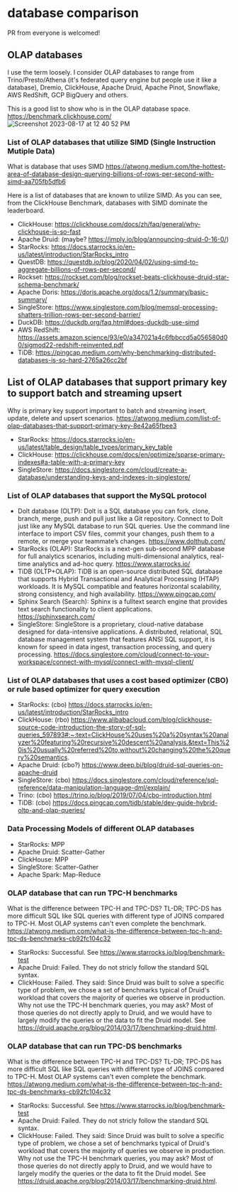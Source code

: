 # database comparison
PR from everyone is welcomed!

## OLAP databases
I use the term loosely.   I consider OLAP databases to range from Trino/Presto/Athena (it's federated query engine but people use it like a database), Dremio, ClickHouse, Apache Druid, Apache Pinot, Snowflake, AWS RedShift, GCP BigQuery and others.

This is a good list to show who is in the OLAP database space.  https://benchmark.clickhouse.com/
![Screenshot 2023-08-17 at 12 40 52 PM](https://github.com/alberttwong/databasecomparison/assets/749093/03cb8fa1-a4fe-4324-b6f0-00654e920f7b)

### List of OLAP databases that utilize SIMD (Single Instruction Mutiple Data)
What is database that uses SIMD  https://atwong.medium.com/the-hottest-area-of-database-design-querying-billions-of-rows-per-second-with-simd-aa705fb5dfb6

Here is a list of databases that are known to utilize SIMD.  As you can see, from the ClickHouse Benchmark, databases with SIMD dominate the leaderboard. 
* ClickHouse: https://clickhouse.com/docs/zh/faq/general/why-clickhouse-is-so-fast
* Apache Druid: (maybe? https://imply.io/blog/announcing-druid-0-16-0/)
* StarRocks: https://docs.starrocks.io/en-us/latest/introduction/StarRocks_intro
* QuestDB: https://questdb.io/blog/2020/04/02/using-simd-to-aggregate-billions-of-rows-per-second/
* Rockset: https://rockset.com/blog/rockset-beats-clickhouse-druid-star-schema-benchmark/
* Apache Doris: https://doris.apache.org/docs/1.2/summary/basic-summary/
* SingleStore: https://www.singlestore.com/blog/memsql-processing-shatters-trillion-rows-per-second-barrier/
* DuckDB: https://duckdb.org/faq.html#does-duckdb-use-simd
* AWS RedShift: https://assets.amazon.science/93/e0/a347021a4c6fbbccd5a056580d00/sigmod22-redshift-reinvented.pdf
* TiDB: https://pingcap.medium.com/why-benchmarking-distributed-databases-is-so-hard-2765a26cc2bf

## List of OLAP databases that support primary key to support batch and streaming upsert
Why is primary key support important to batch and streaming insert, update, delete and upsert scenarios. https://atwong.medium.com/list-of-olap-databases-that-support-primary-key-8e42a65fbee3
* StarRocks: https://docs.starrocks.io/en-us/latest/table_design/table_types/primary_key_table
* ClickHouse: https://clickhouse.com/docs/en/optimize/sparse-primary-indexes#a-table-with-a-primary-key
* SingleStore: https://docs.singlestore.com/cloud/create-a-database/understanding-keys-and-indexes-in-singlestore/

### List of OLAP databases that support the MySQL protocol
* Dolt database (OLTP): Dolt is a SQL database you can fork, clone, branch, merge, push and pull just like a Git repository. Connect to Dolt just like any MySQL database to run SQL queries. Use the command line interface to import CSV files, commit your changes, push them to a remote, or merge your teammate’s changes. https://www.dolthub.com/
* StarRocks (OLAP): StarRocks is a next-gen sub-second MPP database for full analytics scenarios, including multi-dimensional analytics, real-time analytics and ad-hoc query. https://www.starrocks.io/
* TiDB (OLTP+OLAP): TiDB is an open-source distributed SQL database that supports Hybrid Transactional and Analytical Processing (HTAP) workloads. It is MySQL compatible and features horizontal scalability, strong consistency, and high availability. https://www.pingcap.com/
* Sphinx Search (Search): Sphinx is a fulltext search engine that provides text search functionality to client applications. https://sphinxsearch.com/
* SingleStore: SingleStore is a proprietary, cloud-native database designed for data-intensive applications. A distributed, relational, SQL database management system that features ANSI SQL support, it is known for speed in data ingest, transaction processing, and query processing. https://docs.singlestore.com/cloud/connect-to-your-workspace/connect-with-mysql/connect-with-mysql-client/

### List of OLAP databases that uses a cost based optimizer (CBO) or rule based optimizer for query execution
* StarRocks: (cbo) https://docs.starrocks.io/en-us/latest/introduction/StarRocks_intro
* ClickHouse: (rbo) https://www.alibabacloud.com/blog/clickhouse-source-code-introduction-the-story-of-sql-queries_597893#:~:text=ClickHouse%20uses%20a%20syntax%20analyzer%20featuring%20recursive%20descent%20analysis.&text=This%20is%20usually%20referred%20to,without%20changing%20the%20query%20semantics.
* Apache Druid: (cbo?) https://www.deep.bi/blog/druid-sql-queries-on-apache-druid
* SingleStore: (cbo) https://docs.singlestore.com/cloud/reference/sql-reference/data-manipulation-language-dml/explain/
* Trino: (cbo) https://trino.io/blog/2019/07/04/cbo-introduction.html
* TiDB: (cbo) https://docs.pingcap.com/tidb/stable/dev-guide-hybrid-oltp-and-olap-queries/

### Data Processing Models of different OLAP databases
* StarRocks: MPP
* Apache Druid: Scatter-Gather
* ClickHouse: MPP
* SingleStore: Scatter-Gather
* Apache Spark: Map-Reduce

### OLAP database that can run TPC-H benchmarks
What is the difference between TPC-H and TPC-DS? TL-DR; TPC-DS has more difficult SQL like SQL queries with different type of JOINS compared to TPC-H. Most OLAP systems can't even complete the benchmark.  https://atwong.medium.com/what-is-the-difference-between-tpc-h-and-tpc-ds-benchmarks-cb92fc104c32
* StarRocks: Successful.  See https://www.starrocks.io/blog/benchmark-test
* Apache Druid: Failed. They do not stricly follow the standard SQL syntax.
* ClickHouse: Failed.  They said: Since Druid was built to solve a specific type of problem, we chose a set of benchmarks typical of Druid's workload that covers the majority of queries we observe in production. Why not use the TPC-H benchmark queries, you may ask? Most of those queries do not directly apply to Druid, and we would have to largely modify the queries or the data to fit the Druid model. See https://druid.apache.org/blog/2014/03/17/benchmarking-druid.html.  

### OLAP database that can run TPC-DS benchmarks
What is the difference between TPC-H and TPC-DS? TL-DR; TPC-DS has more difficult SQL like SQL queries with different type of JOINS compared to TPC-H. Most OLAP systems can't even complete the benchmark. https://atwong.medium.com/what-is-the-difference-between-tpc-h-and-tpc-ds-benchmarks-cb92fc104c32
* StarRocks: Successful.  See https://www.starrocks.io/blog/benchmark-test
* Apache Druid: Failed. They do not stricly follow the standard SQL syntax.
* ClickHouse: Failed.  They said: Since Druid was built to solve a specific type of problem, we chose a set of benchmarks typical of Druid's workload that covers the majority of queries we observe in production. Why not use the TPC-H benchmark queries, you may ask? Most of those queries do not directly apply to Druid, and we would have to largely modify the queries or the data to fit the Druid model. See https://druid.apache.org/blog/2014/03/17/benchmarking-druid.html.  

